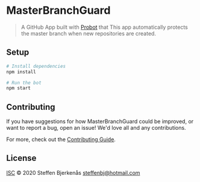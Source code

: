 # MasterBranchGuard

> A GitHub App built with [Probot](https://github.com/probot/probot) that This app automatically protects the master branch when new repositories are created.

## Setup

```sh
# Install dependencies
npm install

# Run the bot
npm start
```

## Contributing

If you have suggestions for how MasterBranchGuard could be improved, or want to report a bug, open an issue! We'd love all and any contributions.

For more, check out the [Contributing Guide](CONTRIBUTING.md).

## License

[ISC](LICENSE) © 2020 Steffen Bjerkenås <steffenbj@hotmail.com>

